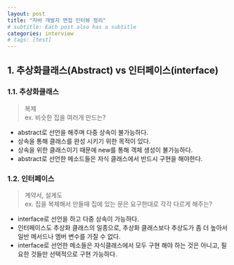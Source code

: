 ```yaml
---
layout: post
title: "자바 개발자 면접 인터뷰 정리"
# subtitle: Each post also has a subtitle
categories: interview
# tags: [test]
---
```


## 1. 추상화클래스(Abstract) vs 인터페이스(interface)
### 1.1. 추상화클래스
>복제  
ex. 비슷한 집을 여러개 만드는?  
- abstract로 선언을 해주며 다중 상속이 불가능하다.
- 상속을 통해 클래스를 완성 시키기 위한 목적이 있다.
- 상속을 위한 클래스이기 때문에 new를 통해 객체 생성이 불가능하다.
- abstract로 선언한 메소드들은 자식 클래스에서 반드시 구현을 해야한다.


### 1.2. 인터페이스
>계약서, 설계도  
ex. 집을 복제해서 만들때 집에 있는 문은 요구한대로 각각 다르게 해주는?

- interface로 선언을 하고 다중 상속이 가능하다.
- 인터페이스도 추상화 클래스의 일종으로, 추상화 클래스보다 추상도가 좀 더 높아서 일반 메서드나 멤버 변수를 가질 수 없다.
- interface로 선언한 메소들은 자식클래스에서 모두 구현 해야 하는 것은 아니고, 필요한 것들만 선택적으로 구현 가능하다.

<!-- 
## 2. 객체 지향 프로그래밍(OOP)이란?
프로그래밍에서 필요한 데이터를 추상화하여 객체를 만들고 이것들 사이에 유기적인 상호작용에 맞는 로직을 구현하는 프로그래밍 방법이다.

### 2.1. 장단점
#### 장점  
- 코드 재사용이 용이하다.  
- 유지보수가 쉽다.  
- 대형프로젝트에 적합하다.
#### 단점  
- 처리 속도가 상대적으로 느리다.
- 객체가 많아지면 용량도 커진다.
- 설계시에 많은 시간이 필요하다.

### 2.2. 객체지향프로그래밍의 특징
- 추상화
- 캡슐화  
- 상속성
- 다형성
- 동적바인딩

### 2.3. AOP란 무엇인가?
Aspect Oriented Programming의 약자로 관점 지향 프로그래밍이라고도 한다. -->